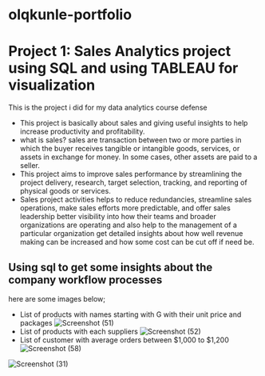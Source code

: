 # olqkunle-portfolio
# Project 1: Sales Analytics project using SQL and using TABLEAU for visualization

This is the project i did for my data analytics course defense 
* This project is basically about sales and giving useful insights to help increase productivity and profitability.
* what is sales? sales are transaction between two or more parties in which the buyer receives tangible or intangible goods, services, or assets in exchange for money. In some 
cases, other assets are paid to a seller.
* This project aims to improve sales performance by streamlining the project delivery, research, target selection, tracking, and reporting of physical goods or services.
* Sales project activities helps to reduce redundancies, streamline sales operations, make sales efforts more predictable, and offer sales leadership better visibility into 
how their teams and broader organizations are operating and also help to the management of a particular organization get detailed insights about how well revenue making can be increased and how some cost can be cut off if need be.

## Using sql to get some insights about the company workflow processes
here are some images below;
* List of products with names starting with G with their unit price and packages
![Screenshot (51)](https://github.com/olqkunle/olqkunle-s-portfolio/assets/84230867/64f7d834-7f27-4399-9dd9-767c24dcedae)
* List of products with each suppliers
![Screenshot (52)](https://github.com/olqkunle/olqkunle-s-portfolio/assets/84230867/d13a33b2-7431-48c8-a633-3a7d267cd01e)
* List of customer with average orders between $1,000 to $1,200
![Screenshot (58)](https://github.com/olqkunle/olqkunle-s-portfolio/assets/84230867/a7135b23-63f9-4732-ab64-e5f499c16eaf)

![Screenshot (31)](https://github.com/olqkunle/olqkunle-s-portfolio/assets/84230867/a0f0eb30-197c-42ab-bd86-05e0f3b9d1c7)
